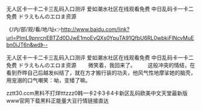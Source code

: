 无人区卡一卡二卡三乱码入口测评
爱如潮水社区在线观看免费
中日乱码卡一卡二免费
ドラえもんのエロま资源


《/内/部/观/看/地/址👉http://www.baidu.com/link?url=PImL9pnrcnEBTZd0DJwE1moEyQXs0YpuTA91QfbU6RL0wbkiFlNcvMuEbn0iJT6n&wd》--

无人区卡一卡二卡三乱码入口测评
爱如潮水社区在线观看免费
中日乱码卡一卡二免费
ドラえもんのエロま资源
　　微笑着，我回来了。
　　这般冲突的情结，在看到乔晔自己后越发纠结了，就在方才搬行装的功夫，他风气性地摩挲她的脑壳，用宠溺的口气嘲笑：呦，变矮了嘛。





zztt30.ccm黑料不打烊tttzzz0韩一卡2卡3卡4卡新区乱码欧美中文天堂最新版www官网下载黑料正能量大豆行情链接直达
